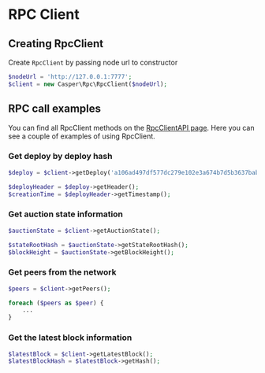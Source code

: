# RPC Client

## Creating RpcClient
Create `RpcClient` by passing node url to constructor
```php
$nodeUrl = 'http://127.0.0.1:7777';
$client = new Casper\Rpc\RpcClient($nodeUrl);
```

## RPC call examples
You can find all RpcClient methods on the [RpcClientAPI page](../API/RpcClientAPI). Here you can see a couple of examples of using RpcClient.

### Get deploy by deploy hash
```php
$deploy = $client->getDeploy('a106ad497df577dc279e102e3a674b7d5b3637bab20897db1fb1ad1a72a21bfe');

$deployHeader = $deploy->getHeader();
$creationTime = $deployHeader->getTimestamp();
```

### Get auction state information
```php
$auctionState = $client->getAuctionState();

$stateRootHash = $auctionState->getStateRootHash();
$blockHeight = $auctionState->getBlockHeight();
```

### Get peers from the network
```php
$peers = $client->getPeers();

foreach ($peers as $peer) {
    ...
}
```

### Get the latest block information
```php
$latestBlock = $client->getLatestBlock();
$latestBlockHash = $latestBlock->getHash();
```
